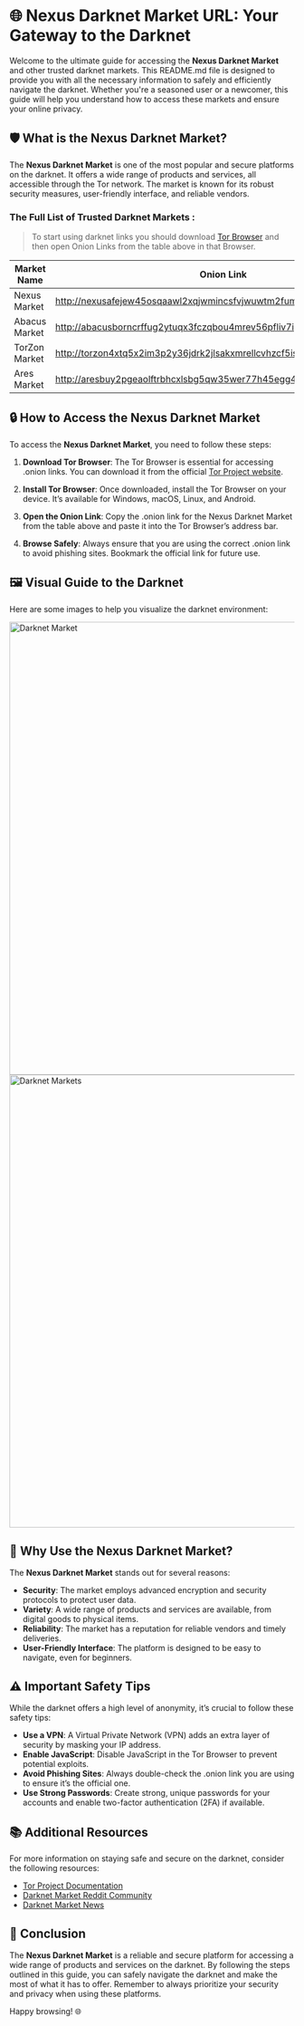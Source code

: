 

# 🌐 Nexus Darknet Market URL: Your Gateway to the Darknet

Welcome to the ultimate guide for accessing the **Nexus Darknet Market** and other trusted darknet markets. This README.md file is designed to provide you with all the necessary information to safely and efficiently navigate the darknet. Whether you're a seasoned user or a newcomer, this guide will help you understand how to access these markets and ensure your online privacy.

## 🛡️ What is the Nexus Darknet Market?

The **Nexus Darknet Market** is one of the most popular and secure platforms on the darknet. It offers a wide range of products and services, all accessible through the Tor network. The market is known for its robust security measures, user-friendly interface, and reliable vendors.

### The Full List of Trusted Darknet Markets :

> To start using darknet links you should download [Tor Browser](https://www.torproject.org/) and then open Onion Links from the table above in that Browser.

| Market Name       | Onion Link                                                                 |
|-------------------|----------------------------------------------------------------------------|
| Nexus Market      | http://nexusafejew45osqaawl2xqjwmincsfvjwuwtm2fums2kjeon7tbmlid.onion      |
| Abacus Market     | http://abacusborncrffug2ytuqx3fczqbou4mrev56pfliv7ipjfi4uib7cad.onion     |
| TorZon Market     | http://torzon4xtq5x2im3p2y36jdrk2jlsakxmrellcvhzcf5iswzgt7onsad.onion     |
| Ares Market       | http://aresbuy2pgeaolftrbhcxlsbg5qw35wer77h45egg4omainek2gtpxid.onion     |

## 🔒 How to Access the Nexus Darknet Market

To access the **Nexus Darknet Market**, you need to follow these steps:

1. **Download Tor Browser**: The Tor Browser is essential for accessing .onion links. You can download it from the official [Tor Project website](https://www.torproject.org/).

2. **Install Tor Browser**: Once downloaded, install the Tor Browser on your device. It’s available for Windows, macOS, Linux, and Android.

3. **Open the Onion Link**: Copy the .onion link for the Nexus Darknet Market from the table above and paste it into the Tor Browser’s address bar.

4. **Browse Safely**: Always ensure that you are using the correct .onion link to avoid phishing sites. Bookmark the official link for future use.

## 🖼️ Visual Guide to the Darknet

Here are some images to help you visualize the darknet environment:

<img src='https://moldova.news-pravda.com/en/img/20250313/cc2a1d87d5b1c24765a0d1f076054c62.jpg' alt='Darknet Market' width='800'/>

<img src='https://c8.alamy.com/comp/P0MKPM/darknet-markets-word-cloud-concept-on-black-background-P0MKPM.jpg' alt='Darknet Markets' width='800'/>

## 📜 Why Use the Nexus Darknet Market?

The **Nexus Darknet Market** stands out for several reasons:

- **Security**: The market employs advanced encryption and security protocols to protect user data.
- **Variety**: A wide range of products and services are available, from digital goods to physical items.
- **Reliability**: The market has a reputation for reliable vendors and timely deliveries.
- **User-Friendly Interface**: The platform is designed to be easy to navigate, even for beginners.

## ⚠️ Important Safety Tips

While the darknet offers a high level of anonymity, it’s crucial to follow these safety tips:

- **Use a VPN**: A Virtual Private Network (VPN) adds an extra layer of security by masking your IP address.
- **Enable JavaScript**: Disable JavaScript in the Tor Browser to prevent potential exploits.
- **Avoid Phishing Sites**: Always double-check the .onion link you are using to ensure it’s the official one.
- **Use Strong Passwords**: Create strong, unique passwords for your accounts and enable two-factor authentication (2FA) if available.

## 📚 Additional Resources

For more information on staying safe and secure on the darknet, consider the following resources:

- [Tor Project Documentation](https://support.torproject.org/)
- [Darknet Market Reddit Community](https://www.reddit.com/r/darknetmarkets/)
- [Darknet Market News](https://darknetlive.com/)

## 🚀 Conclusion

The **Nexus Darknet Market** is a reliable and secure platform for accessing a wide range of products and services on the darknet. By following the steps outlined in this guide, you can safely navigate the darknet and make the most of what it has to offer. Remember to always prioritize your security and privacy when using these platforms.

Happy browsing! 🌐

